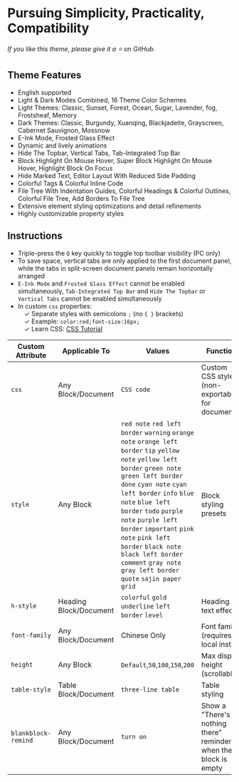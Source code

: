 # Pursuing Simplicity, Practicality, Compatibility

###### If you like this theme, please give it a ⭐ on GitHub.

## Theme Features

* English supported
* Light & Dark Modes Combined, 16 Theme Color Schemes
* Light Themes: Classic, Sunset, Forest, Ocean, Sugar, Lavender, fog, Frostsheaf, Memory
* Dark Themes: Classic, Burgundy, Xuanqing, Blackjadeite, Grayscreen, Cabernet Sauvignon, Mossnow
* E-Ink Mode, Frosted Glass Effect
* Dynamic and lively animations
* Hide The Topbar, Vertical Tabs, Tab-Integrated Top Bar
* Block Highlight On Mouse Hover, Super Block Highlight On Mouse Hover, Highlight Block On Focus
* Hide Marked Text, Editor Layout With Reduced Side Padding
* Colorful Tags & Colorful Inline Code 
* File Tree With Indentation Guides, Colorful Headings & Colorful Outlines, Colorful File Tree, Add Borders To File Tree
* Extensive element styling optimizations and detail refinements
* Highly customizable property styles

## Instructions

* Triple-press the `Q` key quickly to toggle top toolbar visibility (PC only)  
* To save space, vertical tabs are only applied to the first document panel, while the tabs in split-screen document panels remain horizontally arranged
* `E-Ink Mode` and `Frosted Glass Effect` cannot be enabled simultaneously, ​`Tab-Integrated Top Bar` and `Hide The Topbar` or `Vertical Tabs` cannot be enabled simultaneously
* In custom `css` properties:  
&emsp;✓ Separate styles with semicolons `;` (no `{ }` brackets)  
&emsp;✓ Example: `color:red;font-size:16px;`  
&emsp;✓ Learn CSS: [CSS Tutorial](https://www.runoob.com/css/css-tutorial.html)  


|Custom Attribute|Applicable To|Values|Function|
|----------------|-------------|------|--------|
|`css`|Any Block/Document|`CSS code`|Custom CSS styles (non-exportable for documents)|
|`style`|Any Block|`red note` `red left border` `warning` `orange note` `orange left border` `tip` `yellow note` `yellow left border` `green note` `green left border` `done` `cyan note` `cyan left border` `info` `blue note` `blue left border` `todo` `purple note` `purple left border` `important` `pink note` `pink left border` `black note` `black left border` `comment` `gray note` `gray left border` `quote` `sajin paper` `grid`|Block styling presets|
|`h-style`|Heading Block/Document|`colorful` `gold` `underline` `left border` `level`|Heading text effects|
|`font-family`|Any Block/Document|Chinese Only|Font family (requires local install)|
|`height`|Any Block|`Default`,`50`,`100`,`150`,`200`|Max display height (scrollable)|
|`table-style`|Table Block/Document|`three-line table`|Table styling|
|`blankblock-remind`|Any Block/Document|`turn on`|Show a "There's nothing there" reminder when the block is empty|
